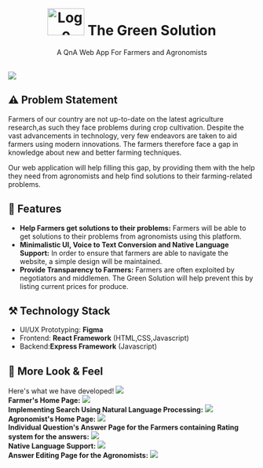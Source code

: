 <h1 align="center"  style="vertical-align: middle;" >
  <img src="https://i.ibb.co.com/D5Wr9MQ/The-Green-Solution.png" alt="Logo" height="55" width="75">
The Green Solution
</h1>

<p align="center">A QnA Web App For Farmers and Agronomists </p>

<br>


<img src="https://i.ibb.co.com/ZgJqK2m/Screenshot-2024-10-14-020113.png">

## ⚠️ Problem Statement
Farmers of our country are not up-to-date on the latest agriculture research,as such they face problems during crop cultivation. Despite the vast advancements in technology, very few endeavors are taken to aid farmers using modern innovations. The farmers therefore face a gap in knowledge about new and better farming techniques.

Our web application will help filling this gap, by providing them with the help they need from agronomists and help find solutions to their farming-related problems.

## 📱 Features
- **Help Farmers get solutions to their problems:** Farmers will be able to get solutions to their problems  from agronomists using this platform.
- **Minimalistic UI, Voice to Text Conversion and Native Language Support:** In order to ensure that farmers are able to navigate the website, a simple design will be maintained.
- **Provide Transparency to Farmers:** Farmers are often exploited by negotiators and middlemen. The Green Solution will help prevent this by listing current prices for produce.

## ⚒️ Technology Stack

- UI/UX Prototyping: **Figma**
- Frontend: **React Framework** (HTML,CSS,Javascript)
- Backend:**Express Framework** (Javascript)


## 👀 More Look & Feel

Here's what we have developed!
<img src="https://i.ibb.co.com/WDwXcWG/Screenshot-2024-10-14-024713.png"><br>
**Farmer's Home Page:**
<img src="https://i.ibb.co.com/r7v61hZ/Screenshot-2024-10-14-025719.png"><br>
**Implementing Search Using Natural Language Processing:**
<img src="https://i.ibb.co.com/mtr26jF/Screenshot-2024-10-14-030049.png"><br>
**Agronomist's Home Page:**
<img src="https://i.ibb.co.com/bX5ftwp/Screenshot-2024-10-14-025527.png"><br>
**Individual Question's Answer Page for the Farmers containing Rating system for the answers:**
<img src="https://i.ibb.co.com/XZyyKdh/Screenshot-2024-10-14-025744.png"><br>
**Native Language Support:**
<img src="https://i.ibb.co.com/jWcVY0p/Screenshot-2024-10-14-025814.png"><br>
**Answer Editing Page for the Agronomists:**
<img src="https://i.ibb.co.com/By2t5yX/Screenshot-2024-10-14-031608.png">
